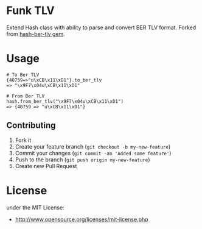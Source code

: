 # Funk TLV

Extend Hash class with ability to parse and convert BER TLV format. Forked from [hash-ber-tlv gem](https://rubygems.org/gems/hash-ber-tlv).

# Usage

```
# To Ber TLV
{40759=>"u\xCB\x11\xD1"}.to_ber_tlv
=> "\x9F7\x04u\xCB\x11\xD1"

# From Ber TLV
hash.from_ber_tlv("\x9F7\x04u\xCB\x11\xD1")
=> {40759 => "u\xCB\x11\xD1"}

```


## Contributing

1. Fork it
2. Create your feature branch (`git checkout -b my-new-feature`)
3. Commit your changes (`git commit -am 'Added some feature'`)
4. Push to the branch (`git push origin my-new-feature`)
5. Create new Pull Request

# License
under the MIT License:

* http://www.opensource.org/licenses/mit-license.php
